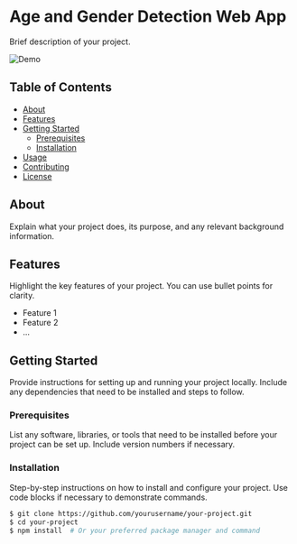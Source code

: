 # Age and Gender Detection Web App

Brief description of your project.

![Demo](demo.png) <!-- Replace with an actual screenshot of your web app -->

## Table of Contents

- [About](#about)
- [Features](#features)
- [Getting Started](#getting-started)
  - [Prerequisites](#prerequisites)
  - [Installation](#installation)
- [Usage](#usage)
- [Contributing](#contributing)
- [License](#license)

## About

Explain what your project does, its purpose, and any relevant background information.

## Features

Highlight the key features of your project. You can use bullet points for clarity.

- Feature 1
- Feature 2
- ...

## Getting Started

Provide instructions for setting up and running your project locally. Include any dependencies that need to be installed and steps to follow.

### Prerequisites

List any software, libraries, or tools that need to be installed before your project can be set up. Include version numbers if necessary.

### Installation

Step-by-step instructions on how to install and configure your project. Use code blocks if necessary to demonstrate commands.

```bash
$ git clone https://github.com/yourusername/your-project.git
$ cd your-project
$ npm install  # Or your preferred package manager and command
```
